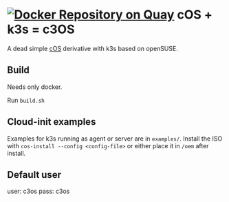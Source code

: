 # [![Docker Repository on Quay](https://quay.io/repository/mudler/c3os/status "Docker Repository on Quay")](https://quay.io/repository/mudler/c3os) cOS + k3s = c3OS

A dead simple [cOS](https://github.com/rancher-sandbox/cOS-toolkit) derivative with k3s based on openSUSE.

## Build

Needs only docker.

Run `build.sh`

## Cloud-init examples

Examples for k3s running as agent or server are in `examples/`. Install the ISO with `cos-install --config <config-file>` or either place it in `/oem` after install.

## Default user

user: c3os
pass: c3os
